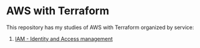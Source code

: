 # AWS with Terraform
This repository has my studies of AWS with Terraform organized by service:

01. [IAM - Identity and Access management](01.%20iam/README.md)